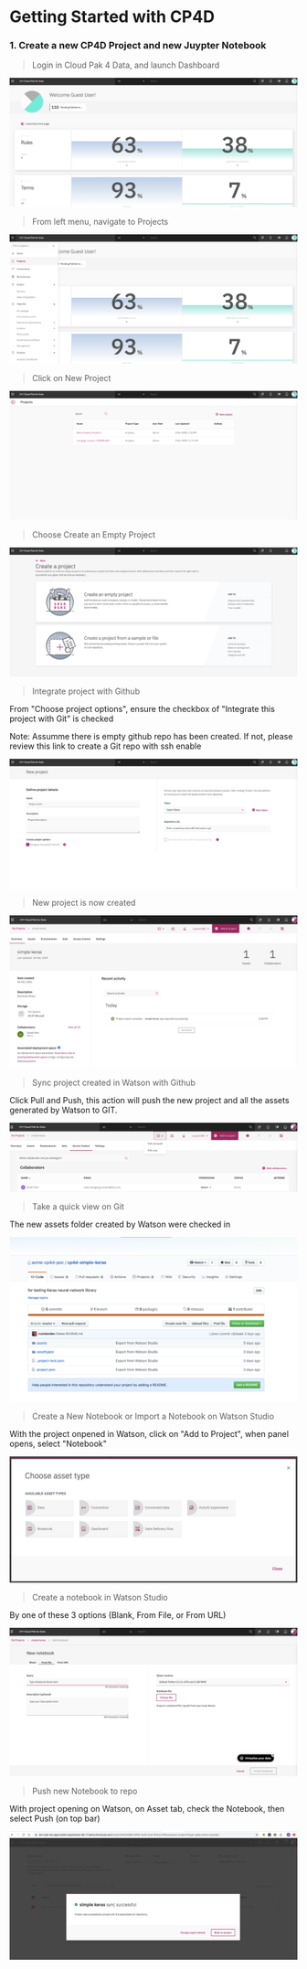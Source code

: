 # Getting Started with CP4D

### 1. Create a new CP4D Project and new Juypter Notebook
> Login in Cloud Pak 4 Data, and launch Dashboard

![Login](images/cp4d-homepage.png)

> From left menu, navigate to Projects

![Projects](images/cp4d-select-project.png)

> Click on New Project

![Project](images/cp4d-new-project1.png)

> Choose Create an Empty Project

![Project](images/cp4d-new-project2.png)

> Integrate project with Github

From "Choose project options", ensure the checkbox of "Integrate this project with Git" is checked

Note: Assumme there is empty github repo has been created. If not, please review this link to create a Git repo with ssh enable

![Project](images/cp4d-new-project4.png)

> New project is now created

![Project](images/initialize-project-watson.png)

> Sync project created in Watson with Github

Click Pull and Push, this action will push the new project and all the assets generated by Watson to GIT.

![Project](images/push-to-git-from-watson.png)

> Take a quick view on Git

The new assets folder created by Watson were checked in

![Project](images/project-sync-with-watson.png)

> Create a New Notebook or Import a Notebook on Watson Studio

With the project onpened in Watson, click on "Add to Project", when panel opens, select "Notebook"

![Project](images/choose-asset-type.png) 

> Create a notebook in Watson Studio

By one of these 3 options (Blank, From File, or From URL)

![Project](images/create-notebook.png)

> Push new Notebook to repo

With project opening on Watson, on Asset tab, check the Notebook, then select Push (on top bar)

![Project](images/project-sync-with-github.png)




